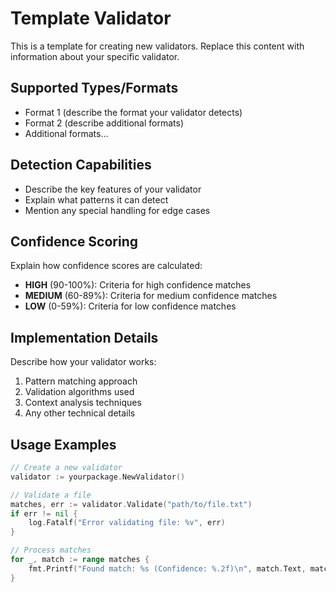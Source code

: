 # Template Validator

This is a template for creating new validators. Replace this content with information about your specific validator.

## Supported Types/Formats

- Format 1 (describe the format your validator detects)
- Format 2 (describe additional formats)
- Additional formats...

## Detection Capabilities

- Describe the key features of your validator
- Explain what patterns it can detect
- Mention any special handling for edge cases

## Confidence Scoring

Explain how confidence scores are calculated:

- **HIGH** (90-100%): Criteria for high confidence matches
- **MEDIUM** (60-89%): Criteria for medium confidence matches
- **LOW** (0-59%): Criteria for low confidence matches

## Implementation Details

Describe how your validator works:

1. Pattern matching approach
2. Validation algorithms used
3. Context analysis techniques
4. Any other technical details

## Usage Examples

```go
// Create a new validator
validator := yourpackage.NewValidator()

// Validate a file
matches, err := validator.Validate("path/to/file.txt")
if err != nil {
    log.Fatalf("Error validating file: %v", err)
}

// Process matches
for _, match := range matches {
    fmt.Printf("Found match: %s (Confidence: %.2f)\n", match.Text, match.Confidence)
}
```
